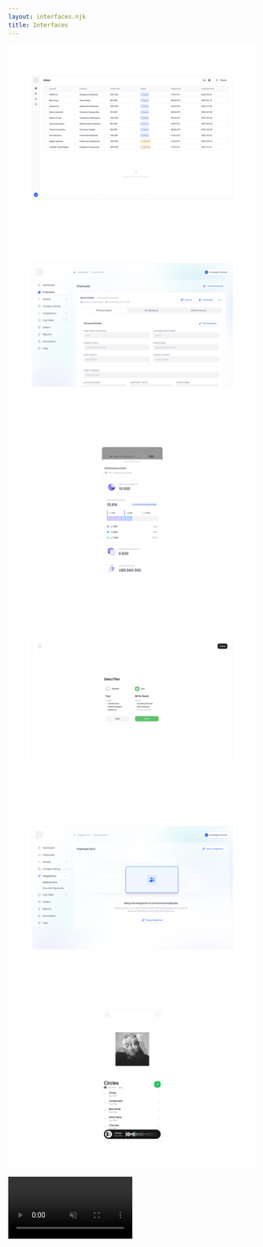 ```yaml
---
layout: interfaces.njk
title: Interfaces
---
```


![](assets/art-inbox-split.png)
![](assets/ono-edit-employee.png)
![](assets/ono-mobile-perf.png)
![](assets/outer-pricing.png)
![](assets/ono-empty-sync.png)
![](assets/other-albums.png)

<video style="width: 50%; align-self: center;" autoplay loop muted>
  <source src="/assets/outer-mail.mp4" type="video/mp4">
</video>

